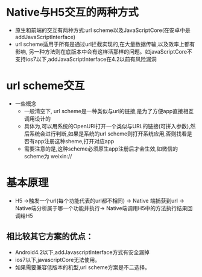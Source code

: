 # Native与H5交互的两种方式
* 原生和前端的交互有两种方式:url scheme以及JavaScriptCore(在安卓中是 addJavaScriptInterface)
* url scheme适用于所有是通过url拦截实现的,在大量数据传输,以及效率上都有影响, 另一种方法则在底版本中会有这样活那样的问题。如javaScriptCore不支持ios7以下,addJavaScriptInterface在4.2以前有风险漏洞
# url scheme交互
* 一些概念
    * 一般清空下, url scheme是一种类似与url的链接,是为了方便app直接相互调用设计的
    * 具体为,可以用系统的OpenURI打开一个类似与URL的链接(可拼入参数),然后系统会进行判断,如果是系统的url scheme则打开系统应用,否则找看是否有app注册这种sheme,打开对应app
    * 需要注意的是,这种scheme必须原生app注册后才会生效,如微信的scheme为 weixin://
 # 基本原理
 * H5 ->触发一个url(每个功能代表的url都不相同) -> Native 端捕获到url -> Native端分析属于哪一个功能并执行-> Native端调用H5中的方法执行结果回调给H5
 ## 相比较其它方案的优点：
 * Android4.2以下,addJavascriptInterface方式有安全漏掉
 * ios7以下,javascriptCore无法使用。  
 * 如果需要兼容低版本的机型,url scheme方案是不二选择。

 #  